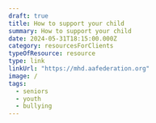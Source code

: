 ```yaml
---
draft: true
title: How to support your child
summary: How to support your child
date: 2024-05-31T18:15:00.000Z
category: resourcesForClients
typeOfResource: resource
type: link
linkUrl: "https://mhd.aafederation.org"
image: /
tags:
  - seniors
  - youth
  - bullying
---
```

